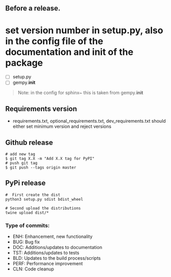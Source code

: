 Before a release.
----------------
# set version number in setup.py, also in the config file of the documentation and init of the package
- [ ] setup.py
- [ ] gempy.__init__
> Note: in the config for sphinx~ this is taken from gempy.__init__

Requirements version
--------------------
- requirements.txt, optional_requirements.txt, dev_requirements.txt should either set minimum version and reject versions

Github release
--------------
    # add new tag
    $ git tag X.X -m "Add X.X tag for PyPI"
    # push git tag
    $ git push --tags origin master

PyPi release
------------
    #  First create the dist
    python3 setup.py sdist bdist_wheel

    # Second upload the distributions
    twine upload dist/*


### Type of commits:

- ENH: Enhancement, new functionality
- BUG: Bug fix
- DOC: Additions/updates to documentation
- TST: Additions/updates to tests
- BLD: Updates to the build process/scripts
- PERF: Performance improvement
- CLN: Code cleanup

